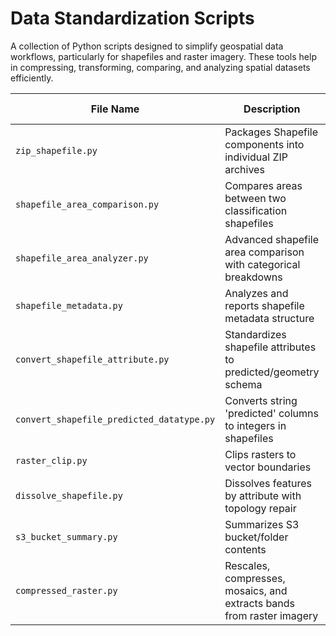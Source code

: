 # Data Standardization Scripts

A collection of Python scripts designed to simplify geospatial data workflows, particularly for shapefiles and raster imagery. These tools help in compressing, transforming, comparing, and analyzing spatial datasets efficiently.

| File Name | Description | Input | Output | Dependencies | Author | Last Updated |
|-----------|-------------|--------|--------|--------------|--------|--------------|
| `zip_shapefile.py` | Packages Shapefile components into individual ZIP archives | Folder with Shapefiles | ZIP archives per Shapefile | os, zipfile | Aimen | 2025-05-06 |
| `shapefile_area_comparison.py` | Compares areas between two classification shapefiles | Two Shapefiles | Area comparison results | geopandas | Aimen | 2025-05-06 |
| `shapefile_area_analyzer.py` | Advanced shapefile area comparison with categorical breakdowns | Two Shapefiles | Area reports and comparisons | geopandas | Aimen | 2025-05-06 |
| `shapefile_metadata.py` | Analyzes and reports shapefile metadata structure | Folder with Shapefiles | Column inventory table | geopandas, pandas | Aimen | 2025-05-06 |
| `convert_shapefile_attribute.py` | Standardizes shapefile attributes to predicted/geometry schema | Folder with Shapefiles | Modified Shapefiles | geopandas | Aimen | 2025-05-06 |
| `convert_shapefile_predicted_datatype.py` | Converts string 'predicted' columns to integers in shapefiles | Folder with Shapefiles | Standardized Shapefiles | geopandas | Aimen | 2025-05-06 |
| `raster_clip.py` | Clips rasters to vector boundaries | Raster + Shapefile | Clipped Raster | rasterio, geopandas | Aimen | 2025-05-06 |
| `dissolve_shapefile.py` | Dissolves features by attribute with topology repair | Shapefile | Dissolved Shapefile | geopandas | Zainab | 2025-05-06 |
| `s3_bucket_summary.py` | Summarizes S3 bucket/folder contents | S3 or local file paths | Modified file list | geopandas | Aimen | 2025-05-06 |
| `compressed_raster.py` | Rescales, compresses, mosaics, and extracts bands from raster imagery | `.tif` raster folder | Compressed RGB `.tif` mosaic | gdal, numpy, glob, os | Aimen Sultana | 2025-05-06 |

